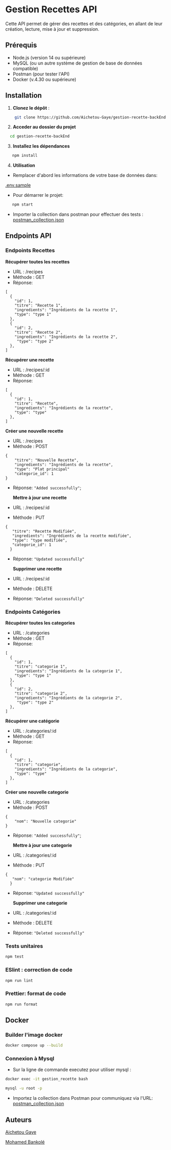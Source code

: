 # Gestion Recettes API

Cette API permet de gérer des recettes et des catégories, en allant de leur création, lecture, mise à jour et suppression.

## Prérequis

- Node.js (version 14 ou supérieure)
- MySQL (ou un autre système de gestion de base de données compatible)
- Postman (pour tester l'API)
- Docker (v.4.30 ou supérieure)

## Installation

1. **Clonez le dépôt** :

```bash
    git clone https://github.com/Aichetou-Gaye/gestion-recette-backEnd.git
```

2.  **Acceder au dossier du projet**

```bash
  cd gestion-recette-backEnd
```

3. **Installez les dépendances**

```bash
   npm install
```

4. **Utilisation**

- Remplacer d'abord les informations de votre base de données dans:

[.env.sample](.env.sample)

- Pour démarrer le projet:

```bash
   npm start
```

- Importer la collection dans postman pour effectuer des tests :
  [postman_collection.json](postman_collection.json)

## Endpoints API

### Endpoints Recettes

**Récupérer toutes les recettes**

- URL : /recipes
- Méthode : GET
- Réponse:

```
[
  {
    "id": 1,
    "titre": "Recette 1",
    "ingredients": "Ingrédients de la recette 1",
    "type": "type 1"
  },
  {
    "id": 2,
    "titre": "Recette 2",
    "ingredients": "Ingrédients de la recette 2",
     "type": "type 2"
  },
]
```

**Récupérer une recette**

- URL : /recipes/:id
- Méthode : GET
- Réponse: 
```
[
  {
    "id": 1,
    "titre": "Recette",
    "ingredients": "Ingrédients de la recette",
    "type": "type"
  },
]
```

**Créer une nouvelle recette**

- URL : /recipes
- Méthode : POST

```
{
    "titre": "Nouvelle Recette",
    "ingredients": "Ingrédients de la recette",
    "type": "Plat principal"
    "categorie_id": 1
}
```

- Réponse: `"Added successfully"`;

  **Mettre à jour une recette**

- URL : /recipes/:id
- Méthode : PUT

```
{
   "titre": "Recette Modifiée",
   "ingredients": "Ingrédients de la recette modifiée",
   "type": "type modifiée",
   "categorie_id": 1
  }
```

- Réponse: `"Updated successfully"`

  **Supprimer une recette**

- URL : /recipes/:id
- Méthode : DELETE
- Réponse: `"Deleted successfully"`

### Endpoints Catégories

**Récupérer toutes les categories**

- URL : /categories
- Méthode : GET
- Réponse: 
```
[
  {
    "id": 1,
    "titre": "categorie 1",
    "ingredients": "Ingrédients de la categorie 1",
    "type": "type 1"
  },
  {
    "id": 2,
    "titre": "categorie 2",
    "ingredients": "Ingrédients de la categorie 2",
     "type": "type 2"
  },
]
```

**Récupérer une catégorie**

- URL : /categories/:id
- Méthode : GET
- Réponse: 
```
[
  {
    "id": 1,
    "titre": "categorie",
    "ingredients": "Ingrédients de la categorie",
    "type": "type"
  },
]
```

**Créer une nouvelle categorie**

- URL : /categories
- Méthode : POST

```
{
    "nom": "Nouvelle categorie"
}
```

- Réponse: `"Added successfully"`;

  **Mettre à jour une categorie**

- URL : /categories/:id
- Méthode : PUT

```
{
   "nom": "categorie Modifiée"
  }
```

- Réponse: `"Updated successfully"`

  **Supprimer une categorie**

- URL : /categories/:id
- Méthode : DELETE
- Réponse: `"Deleted successfully"`

### Tests unitaires

```bash
npm test
```

### ESlint : correction de code

```bash
npm run lint
```

### Prettier: format de code

```bash
npm run format
```

## Docker

### Builder l'image docker

```bash
docker compose up --build
```

### Connexion à Mysql

- Sur la ligne de commande executez pour utiliser mysql :

```bash
docker exec -it gestion_recette bash
```

```bash
mysql -u root -p
```

- Importez la collection dans Postman pour communiquez via l'URL:
  [postman_collection.json](postman_collection.json)

## Auteurs

[Aichetou Gaye](https://github.com/Aichetou-Gaye)

[Mohamed Bankolé](https://github.com/medbankole97)
